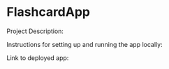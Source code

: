 # FlashcardApp
Project Description:

Instructions for setting up and running the app locally:



Link to deployed app:
